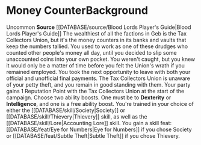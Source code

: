 ﻿---
ability: null
ability_boost: null
feat: null
id: '322'
name: Money Counter
prerequisite: null
rarity: null
rus_type_level: null
skill: null
source: '[[DATABASE/source/Blood Lords Player''s Guide|Blood Lords Player''s Guide]]'
subcategory: null
trait: null
type: null

---
# Money Counter<span class="item-type">Background</span>

<span class="trait-uncommon item-trait">Uncommon</span>
**Source** [[DATABASE/source/Blood Lords Player's Guide|Blood Lords Player's Guide]]
The wealthiest of all the factions in Geb is the Tax Collectors Union, but it's the money counters in its banks and vaults that keep the numbers tallied. You used to work as one of these drudges who counted other people's money all day, until you decided to slip some unaccounted coins into your own pocket. You weren't caught, but you knew it would only be a matter of time before you felt the Union's wrath if you remained employed. You took the next opportunity to leave with both your official and unofficial final payments.
 The Tax Collectors Union is unaware of your petty theft, and you remain in good standing with them. Your party gains 1 Reputation Point with the Tax Collectors Union at the start of the campaign.
Choose two ability boosts. One must be to **Dexterity** or **Intelligence**, and one is a free ability boost.
You're trained in your choice of either the [[DATABASE/skill/Society|Society]] or [[DATABASE/skill/Thievery|Thievery]] skill, as well as the [[DATABASE/skill/Lore|Accounting Lore]] skill. You gain a skill feat: [[DATABASE/feat/Eye for Numbers|Eye for Numbers]] if you chose Society or [[DATABASE/feat/Subtle Theft|Subtle Theft]] if you chose Thievery.